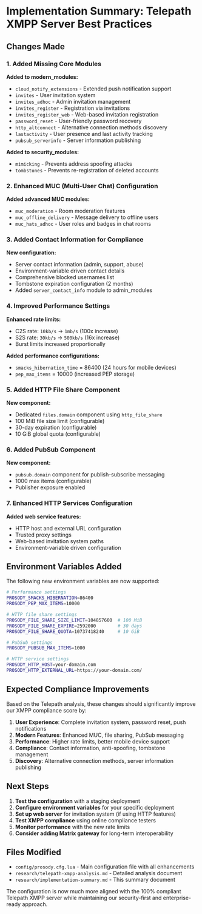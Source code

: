 # Implementation Summary: Telepath XMPP Server Best Practices

## Changes Made

### 1. Added Missing Core Modules

**Added to modern_modules:**

- `cloud_notify_extensions` - Extended push notification support
- `invites` - User invitation system
- `invites_adhoc` - Admin invitation management
- `invites_register` - Registration via invitations
- `invites_register_web` - Web-based invitation registration
- `password_reset` - User-friendly password recovery
- `http_altconnect` - Alternative connection methods discovery
- `lastactivity` - User presence and last activity tracking
- `pubsub_serverinfo` - Server information publishing

**Added to security_modules:**

- `mimicking` - Prevents address spoofing attacks
- `tombstones` - Prevents re-registration of deleted accounts

### 2. Enhanced MUC (Multi-User Chat) Configuration

**Added advanced MUC modules:**

- `muc_moderation` - Room moderation features
- `muc_offline_delivery` - Message delivery to offline users
- `muc_hats_adhoc` - User roles and badges in chat rooms

### 3. Added Contact Information for Compliance

**New configuration:**

- Server contact information (admin, support, abuse)
- Environment-variable driven contact details
- Comprehensive blocked usernames list
- Tombstone expiration configuration (2 months)
- Added `server_contact_info` module to admin_modules

### 4. Improved Performance Settings

**Enhanced rate limits:**

- C2S rate: `10kb/s` → `1mb/s` (100x increase)
- S2S rate: `30kb/s` → `500kb/s` (16x increase)
- Burst limits increased proportionally

**Added performance configurations:**

- `smacks_hibernation_time` = 86400 (24 hours for mobile devices)
- `pep_max_items` = 10000 (increased PEP storage)

### 5. Added HTTP File Share Component

**New component:**

- Dedicated `files.domain` component using `http_file_share`
- 100 MiB file size limit (configurable)
- 30-day expiration (configurable)
- 10 GiB global quota (configurable)

### 6. Added PubSub Component

**New component:**

- `pubsub.domain` component for publish-subscribe messaging
- 1000 max items (configurable)
- Publisher exposure enabled

### 7. Enhanced HTTP Services Configuration

**Added web service features:**

- HTTP host and external URL configuration
- Trusted proxy settings
- Web-based invitation system paths
- Environment-variable driven configuration

## Environment Variables Added

The following new environment variables are now supported:

```bash
# Performance settings
PROSODY_SMACKS_HIBERNATION=86400
PROSODY_PEP_MAX_ITEMS=10000

# HTTP file share settings
PROSODY_FILE_SHARE_SIZE_LIMIT=104857600  # 100 MiB
PROSODY_FILE_SHARE_EXPIRE=2592000        # 30 days
PROSODY_FILE_SHARE_QUOTA=10737418240     # 10 GiB

# PubSub settings
PROSODY_PUBSUB_MAX_ITEMS=1000

# HTTP service settings
PROSODY_HTTP_HOST=your-domain.com
PROSODY_HTTP_EXTERNAL_URL=https://your-domain.com/
```

## Expected Compliance Improvements

Based on the Telepath analysis, these changes should significantly improve our XMPP compliance score by:

1. **User Experience**: Complete invitation system, password reset, push notifications
2. **Modern Features**: Enhanced MUC, file sharing, PubSub messaging
3. **Performance**: Higher rate limits, better mobile device support
4. **Compliance**: Contact information, anti-spoofing, tombstone management
5. **Discovery**: Alternative connection methods, server information publishing

## Next Steps

1. **Test the configuration** with a staging deployment
2. **Configure environment variables** for your specific deployment
3. **Set up web server** for invitation system (if using HTTP features)
4. **Test XMPP compliance** using online compliance testers
5. **Monitor performance** with the new rate limits
6. **Consider adding Matrix gateway** for long-term interoperability

## Files Modified

- `config/prosody.cfg.lua` - Main configuration file with all enhancements
- `research/telepath-xmpp-analysis.md` - Detailed analysis document
- `research/implementation-summary.md` - This summary document

The configuration is now much more aligned with the 100% compliant Telepath XMPP server while maintaining our security-first and enterprise-ready approach.

